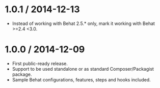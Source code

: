 1.0.1 / 2014-12-13
==================

  * Instead of working with Behat 2.5.* only, mark it working with Behat >=2.4 <3.0.

1.0.0 / 2014-12-09
==================

  * First public-ready release.
  * Support to be used standalone or as standard Composer/Packagist package.
  * Sample Behat configurations, features, steps and hooks included.
